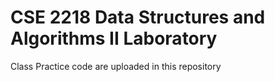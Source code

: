 # CSE 2218 Data Structures and Algorithms II Laboratory
Class Practice code are uploaded in this repository
